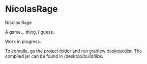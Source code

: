 NicolasRage
===========

Nicolas Rage

A game... thing.
I guess.

Work in progress.

To compile, go the project folder and run gradlew desktop:dist.
The compiled jar can be found in /desktop/build/libs.
